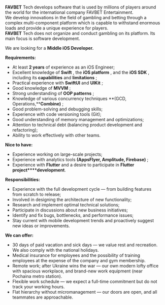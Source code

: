 **FAVBET** Tech develops software that is used by millions of players around
the world for the international company FAVBET Entertainment.  
We develop innovations in the field of gambling and betting through a complex
multi-component platform which is capable to withstand enormous loads and
provide a unique experience for players.  
**FAVBET** Tech does not organize and conduct gambling on its platform. Its
main focus is software development.

We are looking for a **Middle iOS Developer.**

****Requirements:****

  * At least **2 years** of experience as an iOS Engineer;
  * Excellent knowledge of **Swift** , the **iOS platform** , and the **iOS SDK** , including its **capabilities** and **limitations** ;
  * Practical experience with **SwiftUI** and **UIKit** ;
  * Good knowledge of **MVVM** ;
  * Strong understanding of **OOP patterns** ;
  * Knowledge of various concurrency techniques **(GCD, Operations,****Combine)** ;
  * Good problem-solving and debugging skills;
  * Experience with code versioning tools (Git);
  * Good understanding of memory management and optimizations;
  * Attention to technical debt (balancing product development and refactoring);
  * Ability to work effectively with other teams.

**Nice to have:**

  * Experience working on large-scale projects;
  * Experience with analytics tools **(AppsFlyer, Amplitude, Firebase)** ;
  * Experience with **Flutter** and a desire to participate in **Flutter project****development**.

**Responsibilities:**

  * Experience with the full development cycle — from building features from scratch to release;
  * Involved in designing the architecture of new functionality;
  * Research and implement optimal technical solutions;
  * Participate in discussions about new business initiatives;
  * Identify and fix bugs, bottlenecks, and performance issues;
  * Stay current with mobile development trends and proactively suggest new ideas or improvements.

**We can offer:**

  * 30 days of paid vacation and sick days — we value rest and recreation. We also comply with the national holidays.
  * Medical insurance for employees and the possibility of training employees at the expense of the company and gym membership.
  * Remote work; after Ukraine wins the war — our own modern lofty office with spacious workplace, and brand-new work equipment (near Pochaina metro station).
  * Flexible work schedule — we expect a full-time commitment but do not track your working hours.
  * Flat hierarchy without micromanagement — our doors are open, and all teammates are approachable.